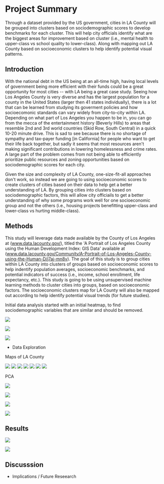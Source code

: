 # Project Summary
Through a dataset provided by the US government, cities in LA County will be grouped into clusters based on sociodemographic scores to develop benchmarks for each cluster. This will help city officials identify what are the biggest areas for improvement based on cluster (i.e., mental health to upper-class vs school quality to lower-class). Along with mapping out LA County based on socioeconomic clusters to help identify potential visual patterns.


## Introduction

With the national debt in the US being at an all-time high, having local levels of government being more efficient with their funds could be a great opportunity for most cities -- with LA being a great case study. Seeing how Los Angeles County is very diverse and has the largest population for a county in the United States (larger then 41 states individually), there is a lot that can be learned from studying its goverment policies and how socioecomonic standards can vary widely from city-to-city within LA. Depending on what part of Los Angeles you happen to be in, you can go from the mecca of the entertainment history (Beverly Hills) to areas that resemble 2nd and 3rd world countries (Skid Row, South Central) in a quick 10-20 minute drive. This is sad to see because there is no shortage of sympathy and tax-payer funding [in California] for people who want to get their life back together, but sadly it seems that most resources aren't making significant contributions in lowering homelessness and crime rates. A large part of the problem comes from not being able to efficiently prioritize public resources and zoning opportunities based on sociodemographic scores for each city. 

Given the size and complexity of LA County, one-size-fit-all approaches don't work, so instead we are going to using socioeconomic scores to create clusters of cities based on their data to help get a better understanding of LA. By grouping cities into clusters based on sociodemographic factors, this will allow city officiails to get a better understanding of why some programs work well for one socioeconomic group and not the others (i.e., housing projects benefitting upper-class and lower-class vs hurting middle-class). 

## Methods

This study will leverage data made available by the County of Los Angeles at (www.data.lacounty.gov/), titled the 'A Portrait of Los Angeles County using the Human Development Index: GIS Data' available at (www.data.lacounty.gov/Community/A-Portrait-of-Los-Angeles-County-using-the-Human-D/j7aj-mn8v). The goal of this study is to group cities within LA County into clusters of groups based on socioeconomic scores to help indentify population averages, socioeconomic benchmarks, and potential indicators of success (i.e., income, school enrollment, life expectancy, etc.). This study is going to be using unsupervised machine learning methods to cluster cities into groups, based on socioeconomic factors. The socioeconomic clusters map for LA County will also be mapped out according to help identify potential visual trends (for future studies).

Initial data analysis started with an initial heatmap, to find sociodemographic variables that are similar and should be removed.

![](Images/LA%20County%20Heatmap.PNG)

![](Images/LA%20County%20Heatmap%20Model.PNG)

![](Images/LA%20County%20Histograms.png)

- Data Exploration

Maps of LA County

![](Images/LA%20County%20Map.PNG)
![](Images/LA%20County%20Map%20-%20Bachelors%20Degree.PNG)
![](Images/LA%20County%20Map%20-%20Earnings.PNG)
![](Images/LA%20County%20Map%20-%20Graduate%20Degrees.PNG)
![](Images/LA%20County%20Map%20-%20Human%20Development%20Index.PNG)
![](Images/LA%20County%20Map%20-%20No%20HS%20Diplomas.PNG)
![](Images/LA%20County%20Map%20-%20School%20Enrollment.PNG)

PCA

![](Images/LA%20County%20Pairplot%20Model.PNG)

![](Images/LA%20County%20PCA.PNG)

![](Images/LA%20County%20Pairplot%20PCA.PNG)

![](Images/LA%20County%20Pairplot%20Model%20PCA.PNG)

## Results

![](Images/LA%20County%20Map%20-%20Model%20PCA.PNG)

![](Images/LA%20County%20Benchmarks.PNG)

## Discusssion

- Implications / Future Reseearch
